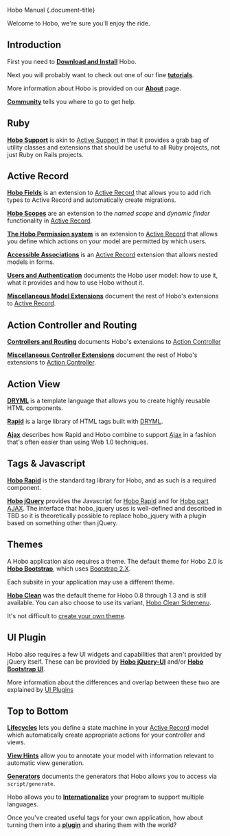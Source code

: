 Hobo Manual
{.document-title}

Welcome to Hobo, we're sure you'll enjoy the ride.

## Introduction

First you need to [**Download and Install**](/manual/download) Hobo.

Next you will probably want to check out one of our fine
[**tutorials**](/tutorials).

More information about Hobo is provided on our [**About**](/manual/about) page.

[**Community**](/manual/community) tells you where to go to get help.

## Ruby

[**Hobo Support**](/manual/hobo_support) is akin to
[Active Support](http://as.rubyonrails.org/) in that it provides a grab bag of
utility classes and extensions that should be useful to all Ruby
projects, not just Ruby on Rails projects.

## Active Record

[**Hobo Fields**](/manual/hobo_fields) is an extension to
[Active Record](http://ar.rubyonrails.org/) that allows you to add
rich types to Active Record and automatically create migrations.

[**Hobo Scopes**](/manual/scopes) are an extension to the *named scope*
and *dynamic finder* functionality in
[Active Record](http://ar.rubyonrails.org/).

[**The Hobo Permission system**](/manual/permissions) is an extension to
[Active Record](http://ar.rubyonrails.org/) that allows you define
which actions on your model are permitted by which users.

[**Accessible Associations**](/manual/multi_model_forms) is an
[Active Record](http://ar.rubyonrails.org/) extension that allows
nested models in forms.

[**Users and Authentication**](/manual/users_and_authentication)
documents the Hobo user model: how to use it, what it provides and how
to use Hobo without it.

[**Miscellaneous Model Extensions**](/manual/model) document the rest of
Hobo's extensions to [Active Record](http://ar.rubyonrails.org/).

## Action Controller and Routing

[**Controllers and Routing**](/manual/controllers) documents Hobo's
extensions to
[Action Controller](http://api.rubyonrails.org/classes/ActionController/Base.html)

[**Miscellaneous Controller Extensions**](/manual/controller) document the rest of
Hobo's extensions to [Action Controller](http://api.rubyonrails.org/classes/ActionController/Base.html).

## Action View

[**DRYML**](/manual/dryml-guide) is a template language that allows you to
create highly reusable HTML components.

[**Rapid**](/api_plugins/hobo_rapid) is a large library of HTML tags built with
[DRYML](/manual/dryml-guide).

[**Ajax**](/manual/ajax) describes how Rapid and Hobo combine to support
[Ajax](http://en.wikipedia.org/wiki/Ajax_%28programming%29) in a
fashion that's often easier than using Web 1.0 techniques.

## Tags & Javascript

[**Hobo Rapid**](/api_plugins/hobo_rapid) is the standard tag library for Hobo, and as such is a required component.

[**Hobo jQuery**](/api_plugins/hobo_jquery) provides the Javascript for [Hobo Rapid](/api_plugins/hobo_rapid) and for [Hobo part AJAX](http://cookbook.hobocentral.net/manual/ajax).  The interface that hobo_jquery uses is well-defined and described in TBD so it is theoretically possible to replace hobo_jquery with a plugin based on something other than jQuery.

## Themes

A Hobo application also requires a theme.   The default theme for Hobo 2.0 is [**Hobo Bootstrap**](/api_plugins/hobo_bootstrap), which uses [Bootstrap 2.X](http://twitter.github.com/bootstrap/).

Each subsite in your application may use a different theme.

[**Hobo Clean**](/api_plugins/hobo_clean) was the default theme for Hobo 0.8 through 1.3 and is still available.   You can also choose to use its variant, [Hobo Clean Sidemenu](/api_plugins/hobo_clean_sidemenu).

It's not difficult to [create your own theme](http://cookbook.hobocentral.net/manual/plugins#themes).

## UI Plugin

Hobo also requires a few UI widgets and capabilities that aren't provided by jQuery itself.   These can be provided by [**Hobo jQuery-UI**](/api_plugins/hobo_jquery_ui) and/or [**Hobo Bootstrap UI**](/api_plugins/hobo_bootstrap_ui).

More information about the differences and overlap between these two are explained by [UI Plugins](/manual/gems)

## Top to Bottom

[**Lifecycles**](/manual/lifecycles) lets you define a state machine in
your [Active Record](http://ar.rubyonrails.org/) model which
automatically create appropriate actions for your controller and views.

[**View Hints**](/manual/viewhints) allow you to annotate your model with
information relevant to automatic view generation.

[**Generators**](/manual/generators) documents the generators that Hobo
allows you to access via `script/generate`.

Hobo allows you to [**Internationalize**](/manual/i18n) your program to
support multiple languages.

Once you've created useful tags for your own application, how about turning them into a [**plugin**](/manual/plugins) and sharing them with the world?
